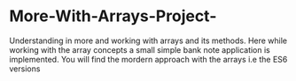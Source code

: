 # More-With-Arrays-Project-
Understanding in more and working with arrays and its methods. Here while working with the array concepts a small simple bank note application is implemented. You will find the mordern approach with the arrays i.e the ES6 versions
